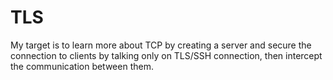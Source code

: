 # TLS

My target is to learn more about TCP by creating a server and secure the connection to clients by talking only on TLS/SSH connection, then intercept the communication between them.
